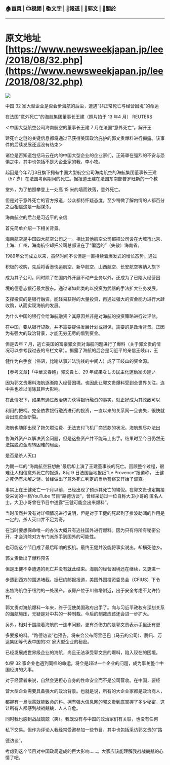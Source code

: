 ###  [:house:首頁](https://github.com/ourhimalayas/home) | [:tv:視頻](https://github.com/ourhimalayas/videos) | [:books:文字](https://github.com/ourhimalayas/txt) | [:newspaper:報道](https://github.com/ourhimalayas/news) | [:eagle:郭文](https://github.com/ourhimalayas/guomedia) | [:pray:關於](https://github.com/ourhimalayas/home/tree/master/about)
---
# 原文地址[https://www.newsweekjapan.jp/lee/2018/08/32.php](https://www.newsweekjapan.jp/lee/2018/08/32.php)
  



[![](https://1.bp.blogspot.com/-U-GFEFHV9VY/W3Z_ZTR-NDI/AAAAAAAAA4w/WNwyaxSj4tUayx6Aamy92f8uuzjQv4oRgCLcBGAs/s400/0817-1.PNG)](https://1.bp.blogspot.com/-U-GFEFHV9VY/W3Z_ZTR-NDI/AAAAAAAAA4w/WNwyaxSj4tUayx6Aamy92f8uuzjQv4oRgCLcBGAs/s1600/0817-1.PNG)
  
  


  

中国 32 家大型企业是否会步海航的后尘，遭遇“非正常死亡与经营困境”的命运
  


  

在法国“意外死亡”的海航集团董事长王建（照片拍于 13 年4 月） REUTERS
  

＜中国大型航空公司海南航空的董事长王建 7 月在法国“意外死亡”。解开王
  

建死亡之谜的关键信息都将通过已获得美国政治庇护的郭文贵爆料进行揭露。该事件的后续发展还远没有结束＞
  

诸位是否知道包括马云在内的中国大型企业的企业家们，正笼罩在强烈的不安与恐惧之中。其中也包括不是大企业家的我，李小牧。
  

起因是今年7月3日旗下拥有中国大型航空公司海南航空的海航集团董事长王建 （57 岁）在法国考察期间的死亡。据报道王建在法国东南部普罗旺斯的一个教
  

堂外，为了拍照攀登上一处高 15 米的墙而跌落，意外死亡。
  

但是对于意外死亡的官方报道，公众都持怀疑态度。至少稍微了解内情的人都百分之百相信这是一起谋杀。
  

海南航空的后台是习近平的亲信
  

首先简单介绍一下相关背景。
  

海南航空是中国四大航空公司之一。相比其他航空公司都把公司设在大城市北京、上海、广州，海南航空却把公司总部设在了“偏远的”（失敬）海南省。
  

1989年公司成立以来，虽然时间不长但是一直持续着爆发式的增长态势。通过
  

积极的收购，先后将香港快运航空、新华航空、山西航空、长安航空等纳入旗下
  

成为其子公司。同时除了在国内外开展不动产业务以外，还成为了已陷入经营困
  

境的德意志银行最大股东。通过诸如此类的以投资为武器的手法扩大业务发展。
  


  

支撑投资的是银行融资。能轻易获得的大量投资，再通过强大的资金能力进行大肆收购，从而实现海航的发展。
  

为什么中国的银行会给海航融资？其原因并非是对海航的投资策略进行过评估。
  

在中国，要从银行贷款，并不需要提供发展计划或担保，需要的是政治背景。正因为有强大的政治背景，才能无穷无尽的借到资金。
  

但是去年 7 月，逃亡美国的富豪郭文贵对海航问题进行了爆料（关于郭文贵的情况可以参考我过去的专栏文章）。揭露了海航的后台是习近平的亲信王岐山，王
  

健作为白手套（俗语，比喻从事非法洗钱的中间人）成了王岐山的资金源。
  

【参考文章】「中華文春砲」郭文貴と、29 年成果なしの民主化運動家の違い
  

因为郭文贵爆料海航逐渐陷入经营困境。也因此让郭文贵爆料受到全世界关注。连中共也难以消除其巨大影响。
  

在此情况下，如果有通过政治势力获得银行融资的事实，就正好成为其政敌可以
  

利用的把柄。完全依靠银行融资进行的投资，一直以来的关系网一旦丧失，很快就会出现资金断裂。
  

海航也随即出现了拖欠燃油费、无法支付飞机厂商货款的状况。海航想尽办法出
  

售海外资产以解决资金问题，但是这些资产并不能马上出手。结果时至今日仍然无法摆脱资金周转困难的局面。
  

是否是杀人灭口
  

为期一年的“海南航空狂想曲”最后却上演了王建董事长的死亡。回顾整个过程，很难让人相信意外死亡的报道。8月 9 日法国当地报纸“Le Provence”报道称， 王健之死仍有未解之谜。曾经做出了意外死亡判定的当地警察又开始了调查。
  

事实上在王健死亡一个月以前，已经出现了预示其死亡的端倪。在郭文贵也定期接受采访的一档YouTube 节目“路德访谈”，曾经采访过一位自称大卫小哥的 匿名人士。大卫小哥曾在节目中透露“王健可能会出来爆料”。
  

当时虽然并没有对详细情况进行说明，但是对于王健的死起到了推波助澜的作用是一定的。杀人灭口并不足为奇。
  

在当时要想保命唯一的办法大概只有逃往国外进行爆料。因为只有将所有秘密公开，才会消除对方专门派杀手到国外的可能性。
  

也可能这个节目成了最后叩响的扳机。最终王健并没能将事实说出，却横死他乡。
  


  

郭文贵做出了爆料预告
  

但是王健不幸遭遇的死亡并没有就此结束。海航的经营困境还在继续，又更进一
  

步遭到西方的围追堵截。据纽约邮报报道，美国外国投资委员会（CFIUS）下令
  

出售海航位于纽约的一处房产。该房产位于川普塔附近，出于安全考虑不允许持有。
  

郭文贵对海航爆料一年来，终于促使美国政府出手了。向与习近平政权有深刻关系的海航施压，无疑是对中共的一种制裁。今后的制裁应该还会进一步扩大。
  

另外，相对于围绕着海航的一连串问题，更有杀伤力的是郭文贵表示手里还有更
  

多要报的料。“路德访谈”也预告，将来会公布阿里巴巴（马云的公司）、腾讯、万达集团等代表中国的32 家大型企业的秘密。
  

已经发展成世界级企业的海航，尚且无法承受郭文贵的爆料，陷入现在的困境。
  

如果 32 家企业也遇到同样的命运，将会是超过一个企业的问题，成为事关整个中国经济的大事。
  

对于经营者来说，自然会更担心自身的性命安全而不是公司营收。在中国，要经
  

营大型企业需要具备强大的政治背景。也就是说，所有的大企业家都是政治商人，
  

都握有一旦泄露就能致命的料。拥有强大信息网的郭文贵到底掌握了多少秘密，这让所有人都感到战战兢兢，人人自危。
  

同时我也感到战战兢兢（笑）。我既没有与中国的政治家们有关联，也没有任何
  

私下交易。但作为评论人我经常受邀参加一些节目，其中也包括采访郭文贵的“路
  

德访谈”。
  

考虑到这个节目对中国政局造成的巨大影响……。大家应该能理解我战战兢兢的心情了吧。
<u></u><sub></sub><sup></sup><strike></strike>